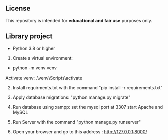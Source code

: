 ## License

This repository is intended for **educational and fair use** purposes only.


## Library project

- Python 3.8 or higher

1. Create a virtual environment:
  - python -m venv venv

  Activate venv:
    .\venv\Scripts\activate

2.  Install requirments.txt with the command "pip install -r requirements.txt"

3.  Apply database migrations:
      "python manage.py migrate"

4. Run database using xampp:
       set the mysql port at 3307
       start Apache and MySQL

5. Run Server with the command "python manage.py runserver"

6. Open your browser and go to this address : http://127.0.0.1:8000/
